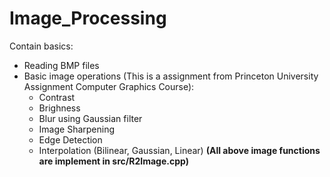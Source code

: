 # Image_Processing
Contain basics:
* Reading BMP files
* Basic image operations (This is a assignment from Princeton University Assignment Computer Graphics Course):
    * Contrast
    * Brighness
    * Blur using Gaussian filter
    * Image Sharpening
    * Edge Detection
    * Interpolation (Bilinear, Gaussian, Linear)
__(All above image functions are implement in src/R2Image.cpp)__
     
